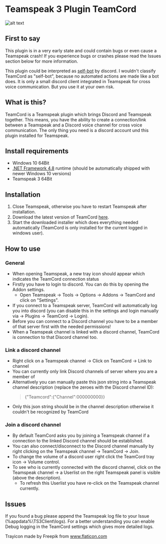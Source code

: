 # Teamspeak 3 Plugin TeamCord

![alt text](https://github.com/Kleinrotti/TeamCord/blob/master/plugin.JPG)

## First to say

This plugin is in a very early state and could contain bugs or even cause a Teamspeak crash!
If you experience bugs or crashes please read the Issues section below for more information.

This plugin could be interpreted as [self-bot](https://support.discord.com/hc/en-us/articles/115002192352-Automated-user-accounts-self-bots-) by discord.
I wouldn't classify TeamCord as "self-bot", because no automated actions are made like a bot does. It is only a small discord client integrated in Teamspeak for cross voice communication.
But you use it at your own risk.

## What is this?

TeamCord is a Teamspeak plugin which brings Discord and Teamspeak together.
This means, you have the ability to create a connection/link between a Teamspeak and a Discord voice channel for cross voice communication.
The only thing you need is a discord account und this plugin installed for Teamspeak.

## Install requirements

- Windows 10 64Bit
- [.NET Framework 4.8](https://dotnet.microsoft.com/download/dotnet-framework/net48) runtime (should be automatically shipped with newer Windows 10 versions)
- Teamspeak 3 64Bit

## Installation

1. Close Teamspeak, otherwise you have to restart Teamspeak after installation.
2. Download the latest version of TeamCord [here](https://github.com/Kleinrotti/TeamCord/releases).
3. Start the downloaded installer which does everything needed automatically (TeamCord is only installed for the current logged in windows user).

## How to use

### General

- When opening Teamspeak, a new tray icon should appear which indicates the TeamCord connection status
- Firstly you have to login to discord. You can do this by opening the Addon settings.
  - Open Teamspeak -> Tools -> Options -> Addons -> TeamCord and click on "Settings".
- If you connect to a Teamspeak server, TeamCord will automatically log you into discord (you can disable this in the settings and login manually via -> Plugins -> TeamCord -> Login).
- Before you can connect to a Discord channel you have to be a member of that server first with the needed permissions!
- When a Teamspeak channel is linked with a discord channel, TeamCord is connection to that Discord channel too.

### Link a discord channel

- Right click on a Teamspeak channel -> Click on TeamCord -> Link to channel
- You can currently only link Discord channels of server where you are a member of
- Alternatively you can manually paste this json string into a Teamspeak channel description (replace the zeroes with the Discord channel ID):
  > {"Teamcord":{"Channel":000000000}}
- Only this json string should be in the channel description otherwise it couldn't be recognized by TeamCord

### Join a discord channel

- By default TeamCord asks you by joining a Teamspeak channel if a connection to the linked Discord channel should be established.
- You can also connect/disconnect to the Discord channel manually by right clicking on the Teamspeak channel -> TeamCord -> Join.
- To change the volume of a discord user right click the TeamCord tray icon -> Volume control.
- To see who is currently connected with the discord channel, click on the Teamspeak channel -> a Userlist on the right Teamspeak panel is visible (above the description).
  - To refresh this Userlist you have re-click on the Teamspeak channel currently.

## Issues

If you found a bug please append the Teamspeak log file to your Issue (%appdata%\TS3Client\logs).
For a better understanding you can enable Debug logging in the TeamCord settings which gives more detailed logs.

Trayicon made by Freepik from www.flaticon.com
